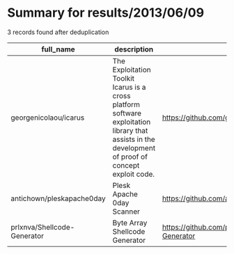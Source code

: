 
# Summary for results/2013/06/09
    
3 records found after deduplication

| full_name | description | html_url | matched_list | matched_count | pushed_at | size | stargazers_count | language | forks_count |
|-----------------------------|-----------------------------------------------------------------------------------------------------------------------------------------------------|------------------------------------------------|----------------|-----------------|---------------------------|--------|--------------------|------------|---------------|
| georgenicolaou/icarus | The Exploitation Toolkit Icarus is a cross platform software exploitation library that assists in the development of proof of concept exploit code. | https://github.com/georgenicolaou/icarus | ['exploit'] | 1 | 2013-06-09 08:48:46+00:00 | 4002 | 16 | C++ | 6 |
| antichown/pleskapache0day | Plesk Apache 0day Scanner | https://github.com/antichown/pleskapache0day | ['0day'] | 1 | 2013-06-09 20:27:10+00:00 | 100 | 1 | Python | 1 |
| prlxnva/Shellcode-Generator | Byte Array Shellcode Generator | https://github.com/prlxnva/Shellcode-Generator | ['shellcode'] | 1 | 2013-06-09 12:24:09+00:00 | 112 | 0 | Java | 0 |
